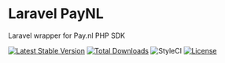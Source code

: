 # Laravel PayNL
Laravel wrapper for Pay.nl PHP SDK

[![Latest Stable Version](https://poser.pugx.org/deniztezcan/laravel-paynl/v/stable)](https://packagist.org/packages/deniztezcan/laravel-paynl) 
[![Total Downloads](https://poser.pugx.org/deniztezcan/laravel-paynl/downloads)](https://packagist.org/packages/deniztezcan/laravel-paynl) 
![StyleCI](https://github.styleci.io/repos/500751845/shield?branch=master)
[![License](https://poser.pugx.org/deniztezcan/laravel-paynl/license)](https://packagist.org/packages/deniztezcan/laravel-paynl)
